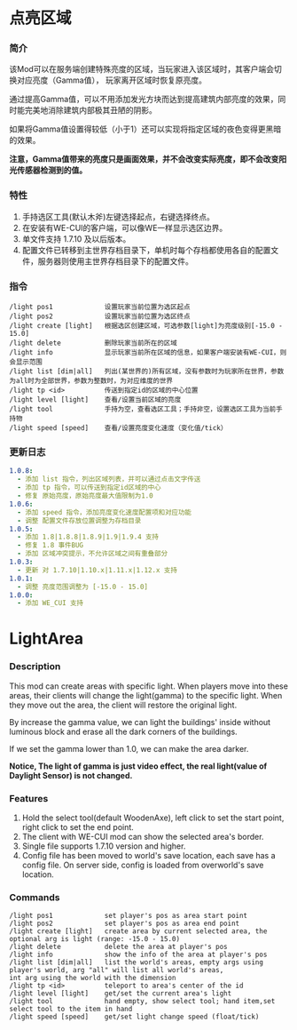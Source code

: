 # 点亮区域 

### 简介
该Mod可以在服务端创建特殊亮度的区域，当玩家进入该区域时，其客户端会切换对应亮度（Gamma值），
玩家离开区域时恢复原亮度。

通过提高Gamma值，可以不用添加发光方块而达到提高建筑内部亮度的效果，同时能完美地消除建筑内部极其丑陋的阴影。

如果将Gamma值设置得较低（小于1）还可以实现将指定区域的夜色变得更黑暗的效果。

**注意，Gamma值带来的亮度只是画面效果，并不会改变实际亮度，即不会改变阳光传感器检测到的值。**

### 特性
1. 手持选区工具(默认木斧)左键选择起点，右键选择终点。
2. 在安装有WE-CUI的客户端，可以像WE一样显示选区边界。
3. 单文件支持 1.7.10 及以后版本。
4. 配置文件已转移到主世界存档目录下，单机时每个存档都使用各自的配置文件，服务器则使用主世界存档目录下的配置文件。

### 指令
```
/light pos1             设置玩家当前位置为选区起点
/light pos2             设置玩家当前位置为选区终点
/light create [light]   根据选区创建区域，可选参数[light]为亮度级别[-15.0 - 15.0]
/light delete           删除玩家当前所在的区域
/light info             显示玩家当前所在区域的信息，如果客户端安装有WE-CUI，则会显示范围
/light list [dim|all]   列出(某世界的)所有区域，没有参数时为玩家所在世界，参数为all时为全部世界，参数为整数时，为对应维度的世界
/light tp <id>          传送到指定id的区域的中心位置
/light level [light]    查看/设置当前区域的亮度
/light tool             手持为空，查看选区工具；手持非空，设置选区工具为当前手持物
/light speed [speed]    查看/设置亮度变化速度（变化值/tick）
```

### 更新日志
```yaml
1.0.8:
  - 添加 list 指令，列出区域列表，并可以通过点击文字传送
  - 添加 tp 指令，可以传送到指定id区域的中心
  - 修复 原始亮度，原始亮度最大值限制为1.0
1.0.6:
  - 添加 speed 指令，添加亮度变化速度配置项和对应功能
  - 调整 配置文件存放位置调整为存档目录
1.0.5:
  - 添加 1.8|1.8.8|1.8.9|1.9|1.9.4 支持
  - 修复 1.8 事件BUG
  - 添加 区域冲突提示，不允许区域之间有重叠部分
1.0.3:
  - 更新 对 1.7.10|1.10.x|1.11.x|1.12.x 支持
1.0.1:
  - 调整 亮度范围调整为 [-15.0 - 15.0]
1.0.0:
  - 添加 WE_CUI 支持
```
 
# LightArea

### Description 
This mod can create areas with specific light.
When players move into these areas, their clients will change the light(gamma) to the specific light.
When they move out the area, the client will restore the original light.

By increase the gamma value, we can light the buildings' inside without luminous block 
and erase all the dark corners of the buildings.

If we set the gamma lower than 1.0, we can make the area darker.

**Notice, The light of gamma is just video effect, the real light(value of Daylight Sensor) is not changed.**

### Features
1. Hold the select tool(default WoodenAxe), left click to set the start point, 
right click to set the end point.
2. The client with WE-CUI mod can show the selected area's border.
3. Single file supports 1.7.10 version and higher.
4. Config file has been moved to world's save location, each save has a config file. On server side, config is loaded from overworld's save location.

### Commands
```
/light pos1             set player's pos as area start point
/light pos2             set player's pos as area end point
/light create [light]   create area by current selected area, the optional arg is light (range: -15.0 - 15.0)
/light delete           delete the area at player's pos
/light info             show the info of the area at player's pos
/light list [dim|all]   list the world's areas, empty args using player's world, arg "all" will list all world's areas, 
int arg using the world with the dimension
/light tp <id>          teleport to area's center of the id
/light level [light]    get/set the current area's light
/light tool             hand empty, show select tool; hand item,set select tool to the item in hand
/light speed [speed]    get/set light change speed (float/tick)
```
